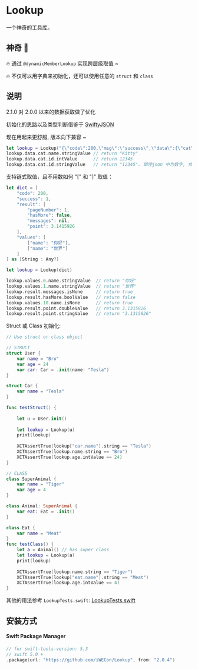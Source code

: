 # Lookup

一个神奇的工具库。

## 神奇 🤗️

🔥 通过 `@dynamicMemberLookup` 实现跨层级取值 ~

🔥 不仅可以用字典来初始化，还可以使用任意的 `struct` 和 `class` 


## 说明

2.1.0 对 2.0.0 以来的数据获取做了优化

初始化的思路以及类型判断借鉴于 [SwiftyJSON](https://github.com/SwiftyJSON/SwiftyJSON)

现在用起来更舒服, 版本向下兼容 ~

```swift
let lookup = Lookup("{\"code\":200,\"msg\":\"success\",\"data\":{\"cat\":{\"id\":12345,\"name\":\"Kitty\"}}}")
lookup.data.cat.name.stringValue // return "Kitty"
lookup.data.cat.id.intValue      // return 12345
lookup.data.cat.id.stringValue   // return "12345". 即使json 中为数字, 依然可以转为字符串
```

支持链式取值，且不用数如何 "[" 和 "]" 取值：

```swift
let dict = [
    "code": 200,
    "success": 1,
    "result": [
        "pageNumber": 1,
        "hasMore": false,
        "messages": nil,
        "point": 3.1415926
    ],
    "values": [
        ["name": "你好"],
        ["name": "世界"]
    ]
] as [String : Any?]

let lookup = Lookup(dict)

lookup.values.0.name.stringValue  // return "你好"
lookup.values.1.name.stringValue  // return "世界"
lookup.result.messages.isNone     // return true
lookup.result.hasMore.boolValue   // return false
lookup.values.10.name.isNone      // return true
lookup.result.point.doubleValue   // return 3.1315826
lookup.result.point.stringValue   // return "3.1315826"
```


Struct 或 Class 初始化:

```swift
// Use struct or class object

// STRUCT
struct User {
    var name = "Bro"
    var age = 24
    var car: Car = .init(name: "Tesla")
}

struct Car {
    var name = "Tesla"
}

func testStruct() {
    
    let u = User.init()
    
    let lookup = Lookup(u)
    print(lookup)
    
    XCTAssertTrue(lookup["car.name"].string == "Tesla")
    XCTAssertTrue(lookup.name.string == "Bro")
    XCTAssertTrue(lookup.age.intValue == 24)
}

// CLASS
class SuperAnimal {
    var name = "Tiger"
    var age = 4
}

class Animal: SuperAnimal {
    var eat: Eat = .init()
}

class Eat {
    var name = "Meat"
}
func testClass() {
    let a = Animal() // has super class
    let lookup = Lookup(a)
    print(lookup)
    
    XCTAssertTrue(lookup.name.string == "Tiger")
    XCTAssertTrue(lookup["eat.name"].string == "Meat")
    XCTAssertTrue(lookup.age.intValue == 4)
}
```

其他的用法参考 `LookupTests.swift`: [LookupTests.swift](https://github.com/iWECon/Lookup/blob/main/Tests/LookupTests/LookupTests.swift)


## 安装方式

#### Swift Package Manager
```swift
// for swift-tools-version: 5.3
// swift 5.0 +
.package(url: "https://github.com/iWECon/Lookup", from: "2.0.4")
```

